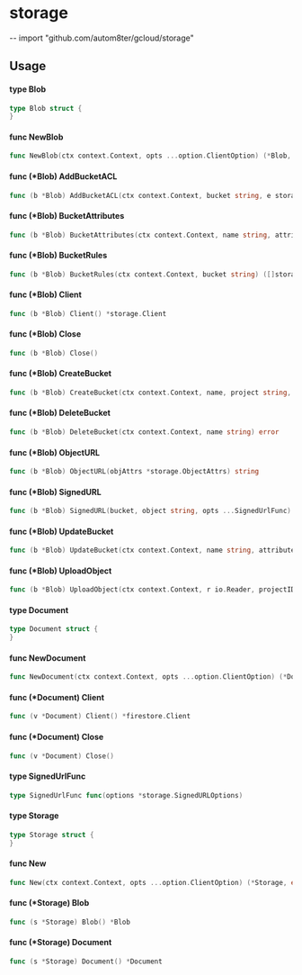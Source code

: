 # storage
--
    import "github.com/autom8ter/gcloud/storage"


## Usage

#### type Blob

```go
type Blob struct {
}
```


#### func  NewBlob

```go
func NewBlob(ctx context.Context, opts ...option.ClientOption) (*Blob, error)
```

#### func (*Blob) AddBucketACL

```go
func (b *Blob) AddBucketACL(ctx context.Context, bucket string, e storage.ACLEntity, role storage.ACLRole) error
```

#### func (*Blob) BucketAttributes

```go
func (b *Blob) BucketAttributes(ctx context.Context, name string, attributes storage.BucketAttrsToUpdate) (*storage.BucketAttrs, error)
```

#### func (*Blob) BucketRules

```go
func (b *Blob) BucketRules(ctx context.Context, bucket string) ([]storage.ACLRule, error)
```

#### func (*Blob) Client

```go
func (b *Blob) Client() *storage.Client
```

#### func (*Blob) Close

```go
func (b *Blob) Close()
```

#### func (*Blob) CreateBucket

```go
func (b *Blob) CreateBucket(ctx context.Context, name, project string, attributes *storage.BucketAttrs) error
```

#### func (*Blob) DeleteBucket

```go
func (b *Blob) DeleteBucket(ctx context.Context, name string) error
```

#### func (*Blob) ObjectURL

```go
func (b *Blob) ObjectURL(objAttrs *storage.ObjectAttrs) string
```

#### func (*Blob) SignedURL

```go
func (b *Blob) SignedURL(bucket, object string, opts ...SignedUrlFunc) (string, error)
```

#### func (*Blob) UpdateBucket

```go
func (b *Blob) UpdateBucket(ctx context.Context, name string, attributes storage.BucketAttrsToUpdate) (*storage.BucketAttrs, error)
```

#### func (*Blob) UploadObject

```go
func (b *Blob) UploadObject(ctx context.Context, r io.Reader, projectID, bucket, name string, public bool) (*storage.ObjectHandle, *storage.ObjectAttrs, error)
```

#### type Document

```go
type Document struct {
}
```


#### func  NewDocument

```go
func NewDocument(ctx context.Context, opts ...option.ClientOption) (*Document, error)
```

#### func (*Document) Client

```go
func (v *Document) Client() *firestore.Client
```

#### func (*Document) Close

```go
func (v *Document) Close()
```

#### type SignedUrlFunc

```go
type SignedUrlFunc func(options *storage.SignedURLOptions)
```


#### type Storage

```go
type Storage struct {
}
```


#### func  New

```go
func New(ctx context.Context, opts ...option.ClientOption) (*Storage, error)
```

#### func (*Storage) Blob

```go
func (s *Storage) Blob() *Blob
```

#### func (*Storage) Document

```go
func (s *Storage) Document() *Document
```

